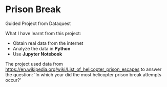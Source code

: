 # Prison Break

Guided Project from Dataquest

What I have learnt from this project:
- Obtain real data from the internet
- Analyze the data in **Python**
- Use **Jupyter Notebook**

The project used data from https://en.wikipedia.org/wiki/List_of_helicopter_prison_escapes to answer the question:
'In which year did the most helicopter prison break attempts occur?'
